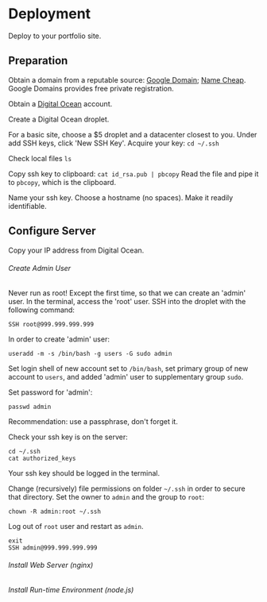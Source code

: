 # Deployment
Deploy to your portfolio site.

## Preparation
Obtain a domain from a reputable source: [Google Domain](https://domains.google/); [Name Cheap](https://www.namecheap.com/). Google Domains provides free private registration.

Obtain a [Digital Ocean](https://www.digitalocean.com/) account.

Create a Digital Ocean droplet.

For a basic site, choose a $5 droplet and a datacenter closest to you. Under add SSH keys, click 'New SSH Key'. Acquire your key:
```cd ~/.ssh```

Check local files
```ls ```

Copy ssh key to clipboard:
```cat id_rsa.pub | pbcopy```
Read the file and pipe it to `pbcopy`, which is the clipboard.

Name your ssh key.
Choose a hostname (no spaces). Make it readily identifiable.

## Configure Server

Copy your IP address from Digital Ocean.

###### Create Admin User
Never run as root! Except the first time, so that we can create an 'admin' user. In the terminal, access the 'root' user. SSH into the droplet with the following command:
```
SSH root@999.999.999.999
``` 

In order to create 'admin' user:
```
useradd -m -s /bin/bash -g users -G sudo admin
```
Set login shell of new account set to `/bin/bash`, set primary group of new account to `users`, and added 'admin' user to supplementary group `sudo`.

Set password for 'admin':
```
passwd admin
```
Recommendation: use a passphrase, don't forget it.

Check your ssh key is on the server:
```
cd ~/.ssh
cat authorized_keys
```
Your ssh key should be logged in the terminal.

Change (recursively) file permissions on folder `~/.ssh` in order to secure that directory. Set the owner to `admin` and the group to `root`:
```
chown -R admin:root ~/.ssh
```

Log out of `root` user and restart as `admin`.
```
exit
SSH admin@999.999.999.999
```



###### Install Web Server (nginx)


###### Install Run-time Environment (node.js)


